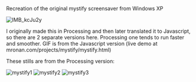 Recreation of the original mystify screensaver from Windows XP

![IMB_kcJu2y](https://user-images.githubusercontent.com/11184076/152666934-a3d47bba-5f60-4e65-bf6c-c5672a48832a.GIF)

I originally made this in Processing and then later translated it to Javascript, so there are 2 separate versions here.
Processing one tends to run faster and smoother.  GIF is from the Javascript version (live demo at mronan.com/projects/mystify/mystify.html)

These stills are from the Processing version:

![mystify1](https://user-images.githubusercontent.com/11184076/152664092-82373000-3e5a-4fe5-a56f-b647682b940c.jpg)
![mystify2](https://user-images.githubusercontent.com/11184076/152664094-f1e8bcfb-b7cd-4f85-b92f-65ee299d13af.jpg)
![mystify3](https://user-images.githubusercontent.com/11184076/152664104-3d9cfa0a-5902-4401-8b18-1b60d1accb12.jpg)
